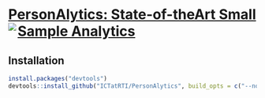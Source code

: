 [PersonAlytics: State-of-theArt Small Sample Analytics](https://personalytics.rti.org/) <img src="http://pact.eastus.cloudapp.azure.com/Content/personalytics-logo.jpg" align="left" />
========================================================

## Installation

```r
install.packages("devtools")
devtools::install_github("ICTatRTI/PersonAlytics", build_opts = c("--no-resave-data", "--no-manual"), build_vignettes = TRUE)
